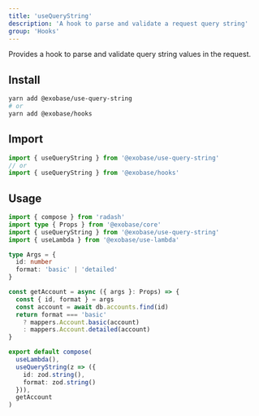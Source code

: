 ```yaml
---
title: 'useQueryString'
description: 'A hook to parse and validate a request query string'
group: 'Hooks'
---
```


Provides a hook to parse and validate query string values in the request.

## Install

```sh
yarn add @exobase/use-query-string
# or
yarn add @exobase/hooks
```

## Import

```ts
import { useQueryString } from '@exobase/use-query-string'
// or
import { useQueryString } from '@exobase/hooks'
```

## Usage

```ts
import { compose } from 'radash'
import type { Props } from '@exobase/core'
import { useQueryString } from '@exobase/use-query-string'
import { useLambda } from '@exobase/use-lambda'

type Args = {
  id: number
  format: 'basic' | 'detailed'
}

const getAccount = async ({ args }: Props) => {
  const { id, format } = args
  const account = await db.accounts.find(id)
  return format === 'basic'
    ? mappers.Account.basic(account)
    : mappers.Account.detailed(account)
}

export default compose(
  useLambda(),
  useQueryString(z => ({
    id: zod.string(),
    format: zod.string()
  })),
  getAccount
)
```

